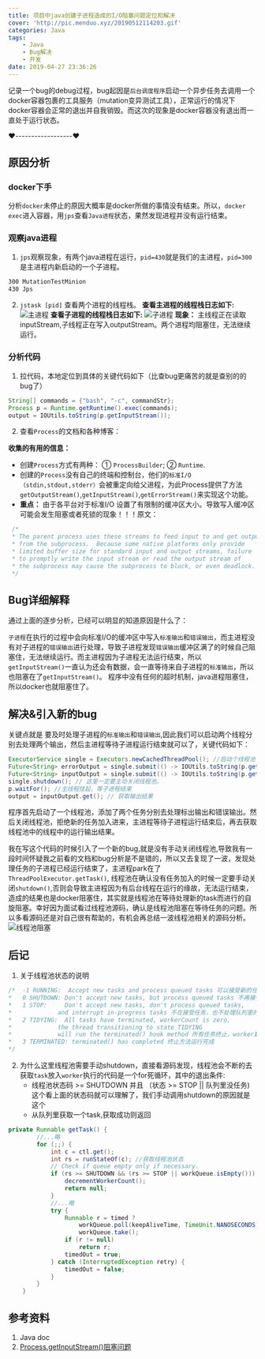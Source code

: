 ```yaml
---
title: 项目中java创建子进程造成的I/O阻塞问题定位和解决
cover: 'http://pic.menduo.xyz/20190512114203.gif'
categories: Java
tags: 
    - Java
    - Bug解决
    - 开发
date: 2019-04-27 23:36:26
---
```


记录一个bug的debug过程，bug起因是`后台调度程序`启动一个异步任务去调用一个docker容器包裹的工具服务（mutation变异测试工具），正常运行的情况下docker容器会正常的退出并自我销毁。而这次的现象是docker容器没有退出而一直处于运行状态。

❤️------------------❤️

<!-- more -->

## 原因分析

### docker下手
分析`docker`未停止的原因大概率是docker所做的事情没有结束。所以，`docker exec`进入容器，用`jps`查看`Java进程`状态，果然发现进程并没有运行结束。

### 观察java进程

1. `jps`观察现象，有两个java进程在运行，`pid=430`就是我们的主进程，`pid=300`是主进程内新启动的一个子进程。
```bash
300 MutationTestMinion
430 Jps
```
2. `jstask [pid]` 查看两个进程的线程栈。 
**查看主进程的线程栈日志如下:**
![主进程](http://pic.menduo.xyz/20190501204936.png)
**查看子进程的线程栈日志如下:**
![子进程](http://pic.menduo.xyz/20190501212950.png)
**现象：**
主线程正在读取inputStream,子线程正在写入outputStream。两个进程均阻塞住，无法继续运行。

### 分析代码

1. 拉代码，本地定位到具体的关键代码如下（比查bug更痛苦的就是查别的的bug了）
```java
String[] commands = {"bash", "-c", commandStr};
Process p = Runtime.getRuntime().exec(commands);
output = IOUtils.toString(p.getInputStream());
``` 

2. 查看`Process`的文档和各种博客：

**收集的有用的信息：**
- 创建`Process`方式有两种： ① `ProcessBuilder`; ② `Runtime`.
- 创建的`Process`没有自己的终端和控制台，他们的`标准I/O（stdin,stdout,stderr）`会被重定向给父进程，为此Process提供了方法`getOutputStream()`,`getInputStream()`,`getErrorStream()`来实现这个功能。
- **重点：** 由于各平台对于标准I/O 设置了有限制的缓冲区大小。导致写入缓冲区可能会发生阻塞或者死锁的现象！！！原文：
``` java
 /*
 * The parent process uses these streams to feed input to and get output
 * from the subprocess.  Because some native platforms only provide
 * limited buffer size for standard input and output streams, failure
 * to promptly write the input stream or read the output stream of
 * the subprocess may cause the subprocess to block, or even deadlock.
 */
```

## Bug详细解释

通过上面的逐步分析，已经可以明显的知道原因是什么了：

`子进程`在执行的过程中会向标准I/O的缓冲区中写入`标准输出`和`错误输出`，而主进程没有对子进程的`错误输出`进行处理，导致子进程发现`错误输出`缓冲区满了的时候自己阻塞住，无法继续运行。而主进程因为子进程无法运行结束，所以`getInputStream()`一直认为还会有数据，会一直等待来自子进程的`标准输出`，所以也阻塞在了`getInputStream()`。 程序中没有任何的超时机制，java进程阻塞住，所以docker也就阻塞住了。

## 解决&引入新的bug 

关键点就是 要及时处理子进程的`标准输出`和`错误输出`,因此我们可以启动两个线程分别去处理两个输出，然后主进程等待子进程运行结束就可以了，关键代码如下：
```java
ExecutorService single = Executors.newCachedThreadPool(); //启动个线程池
Future<String> errorOutput = single.submit(() -> IOUtils.toString(p.getErrorStream()));
Future<String> inputOutput = single.submit(() -> IOUtils.toString(p.getInputStream()));
single.shutdown(); // 这里一定要主动关闭线程池。
p.waitFor(); //主线程挂起，等子进程结束
output = inputOutput.get(); // 获取输出结果
```
程序首先启动了一个线程池，添加了两个任务分别去处理标出输出和错误输出。然后关闭线程池，拒绝新的任务加入进来，主进程等待子进程运行结束后，再去获取线程池中的线程中的运行输出结果。

我在写这个代码的时候引入了一个新的bug,就是没有手动关闭线程池,导致我有一段时间怀疑我之前看的文档和bug分析是不是错的，所以又去复现了一波，发现处理任务的子进程已经运行结束了，主进程park在了`ThreadPoolExecutor.getTask()`, 线程池在确认没有任务加入的时候一定要手动关闭`shutdown()`,否则会导致主进程因为有后台线程在运行的缘故，无法运行结束，造成的结果也是docker阻塞住，其实就是线程池在等待处理新的task而进行的自旋阻塞。幸好因为面试看过线程池源码，确认是线程池阻塞在等待任务的问题。所以多看源码还是对自己很有帮助的，有机会再总结一波线程池相关的源码分析。
![线程池阻塞](http://pic.menduo.xyz/20190502153421.png)


## 后记

1. 关于线程池状态的说明

```java
/*  -1 RUNNING:  Accept new tasks and process queued tasks 可以接受新的任务并处理
*   0 SHUTDOWN: Don't accept new tasks, but process queued tasks 不再接受新的任务，但是会处理完队列里的所有任务
*   1 STOP:     Don't accept new tasks, don't process queued tasks, 
*             and interrupt in-progress tasks 不在接受任务，也不处理队列里的任务，同时中断正在处理任务
*   2 TIDYING:  All tasks have terminated, workerCount is zero,
*             the thread transitioning to state TIDYING
*             will run the terminated() hook method 所有任务终止，worker数为0 线程改变状态为TIDYING 
*   3 TERMINATED: terminated() has completed 终止方法运行完成
*/
```


2. 为什么这里线程池需要手动shutdown，直接看源码发现，线程池会不断的去获取`task`放入`worker`执行的代码是一个for死循环，其中的退出条件:
   - 线程池状态码 >= SHUTDOWN 并且 （状态 >= STOP || 队列里没任务) 这个看上面的状态码就可以理解了，我们手动调用shutdown的原因就是这个
   -  从队列里获取一个task,获取成功则返回

```java
private Runnable getTask() {
        //...略
        for (;;) {
            int c = ctl.get(); 
            int rs = runStateOf(c); //获取线程池状态
            // Check if queue empty only if necessary.
            if (rs >= SHUTDOWN && (rs >= STOP || workQueue.isEmpty())) {
                decrementWorkerCount();
                return null;
            }
            //...略
            try {
                Runnable r = timed ?
                    workQueue.poll(keepAliveTime, TimeUnit.NANOSECONDS) :
                    workQueue.take();
                if (r != null)
                    return r;
                timedOut = true;
            } catch (InterruptedException retry) {
                timedOut = false;
            }
        }
    }
```


## 参考资料

1. Java doc
2. [Process.getInputStream()阻塞问题](https://blog.csdn.net/yuanzihui/article/details/51093375)
